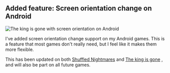 ## Added feature: Screen orientation change on Android

![The king is gone with screen orientation on Android](../images/news/android_orientation.png "The king is gone with screen orientation support on a tablet")

I've added screen orientation change support on my Android games. This is a feature that most games don't really need, but I feel like it makes them more flexible.

This has been updated on both
<a class="menu" href="pages/shuffled_nightmares.html">Shuffled Nightmares</a>
and
<a class="menu" href="pages/the_king_is_gone.html">The king is gone</a>
, and will also be part on all future games.
